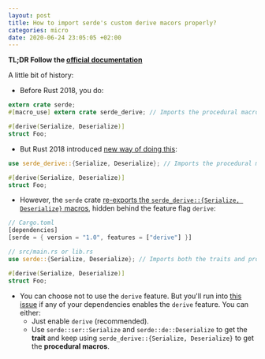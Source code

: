 ```yaml
---
layout: post
title: How to import serde's custom derive macors properly?
categories: micro 
date: 2020-06-24 23:05:05 +02:00
---
```


**TL;DR Follow the [official documentation](https://serde.rs/derive.html)**

A little bit of history:

* Before Rust 2018, you do:

```rust
extern crate serde;
#[macro_use] extern crate serde_derive; // Imports the procedural macros

#[derive(Serialize, Deserialize)]
struct Foo;
```

* But Rust 2018 introduced [new way of doing this](https://doc.rust-lang.org/edition-guide/rust-2018/macros/macro-changes.html#procedural-macros):

```rust
use serde_derive::{Serialize, Deserialize}; // Imports the procedural macros

#[derive(Serialize, Deserialize)]
struct Foo;
```

* However, the `serde` crate [re-exports the `serde_derive::{Serialize, Deserialize}` macros](https://github.com/serde-rs/serde/issues/797), hidden behind the feature flag `derive`:

```rust
// Cargo.toml
[dependencies]
[serde = { version = "1.0", features = ["derive"] }]

// src/main.rs or lib.rs
use serde::{Serialize, Deserialize}; // Imports both the traits and procedural macros

#[derive(Serialize, Deserialize)]
struct Foo;
```

* You can choose not to use the `derive` feature. But you'll run into [this issue](https://github.com/serde-rs/serde/issues/1441) if any of your dependencies enables the `derive` feature. You can either:
  * Just enable `derive` (recommended).
  * Use `serde::ser::Serialize` and `serde::de::Deserialize` to get the **trait** and keep using `serde_derive::{Serialize, Deserialize}` to get the **procedural macros**.
